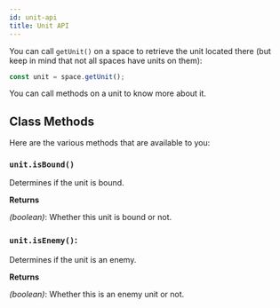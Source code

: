 ```yaml
---
id: unit-api
title: Unit API
---
```


You can call `getUnit()` on a space to retrieve the unit located there (but keep
in mind that not all spaces have units on them):

```js
const unit = space.getUnit();
```

You can call methods on a unit to know more about it.

## Class Methods

Here are the various methods that are available to you:

### `unit.isBound()`

Determines if the unit is bound.

**Returns**

_(boolean)_: Whether this unit is bound or not.

### `unit.isEnemy()`:

Determines if the unit is an enemy.

**Returns**

_(boolean)_: Whether this is an enemy unit or not.
